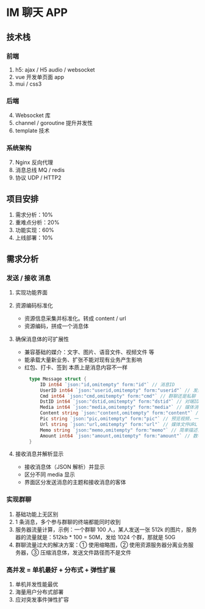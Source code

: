 # IM 聊天 APP

## 技术栈

### 前端

1. h5: ajax / H5 audio / websocket
2. vue 开发单页面 app
3. mui / css3

### 后端

4. Websocket 库
5. channel / goroutine 提升并发性
6. template 技术

### 系统架构

7. Nginx 反向代理
8. 消息总线 MQ / redis
9. 协议 UDP / HTTP2

## 项目安排

1. 需求分析：10%
2. 重难点分析：20%
3. 功能实现：60%
4. 上线部署：10%

## 需求分析

### 发送 / 接收 消息

1. 实现功能界面
2. 资源编码标准化
   - 资源信息采集并标准化。转成 content / url
   - 资源编码，拼成一个消息体
3. 确保消息体的可扩展性

   - 兼容基础的媒介：文字、图片、语音文件、视频文件 等
   - 能承载大量新业务、扩张不能对现有业务产生影响
   - 红包、打卡、签到 本质上是消息内容不一样

   ```go
        type Message struct {
            ID int64 `json:"id,omitempty" form:"id"` // 消息ID
            UserID int64 `json:"userid,omitempty" form:"userid"` // 发送消息的用户ID
            Cmd int64 `json:"cmd,omitempty" form:"cmd"` // 群聊还是私聊
            DstID int64 `json:"dstid,omitempty" form:"dstid"` // 对端ID / 群ID
            Media int64 `json:"media,omitempty" form:"media"` // 媒体消息类型
            Content string `json:"content,omitempty" form:"content"` // 消息内容
            Pic string `json:"pic,omitempty" form:"pic"` // 预览视频，一般是缩略图
            Url string `json:"url,omitempty" form:"url"` // 媒体文件URL
            Memo string `json:"memo,omitempty" form:"memo"` // 简单描述，例如红包的描述
            Amount int64 `json:"amount,omitempty" form:"amount"` // 数字相关陈述，例如视频、语音长度
        }
   ```

4. 接收消息并解析显示
   - 接收消息体（JSON 解析）并显示
   - 区分不同 media 显示
   - 界面区分发送消息的主题和接收消息的客体

### 实现群聊

1.  基础功能上无区别
2.  1 条消息，多个参与群聊的终端都能同时收到
3.  服务器流量计算，示例：一个群聊 100 人，某人发送一张 512k 的图片，服务器的流量就是：512kb \* 100 = 50M，发给 1024 个群，那就是 50G
4.  群聊流量过大的解决方案：① 使用缩略图，② 使用资源服务器分离业务服务器，③ 压缩消息体，发送文件路径而不是文件

### 高并发 = 单机最好 + 分布式 + 弹性扩展

1. 单机并发性能最优
2. 海量用户分布式部署
3. 应对突发事件弹性扩容
